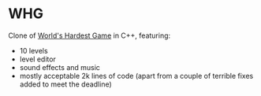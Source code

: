 # WHG

Clone of [World's Hardest Game](https://youtu.be/LR3MT2GdYtc?si=6uSNnxe51lrSyocd) in C++, featuring:
* 10 levels
* level editor
* sound effects and music
* mostly acceptable 2k lines of code (apart from a couple of terrible fixes added to meet the deadline)

